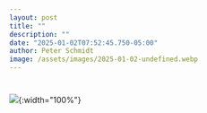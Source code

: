 ```yaml
---
layout: post
title: ""
description: ""
date: "2025-01-02T07:52:45.750-05:00"
author: Peter Schmidt
image: /assets/images/2025-01-02-undefined.webp
---
```

# 
![]( {{page.image}} ){:width="100%"}
## 
